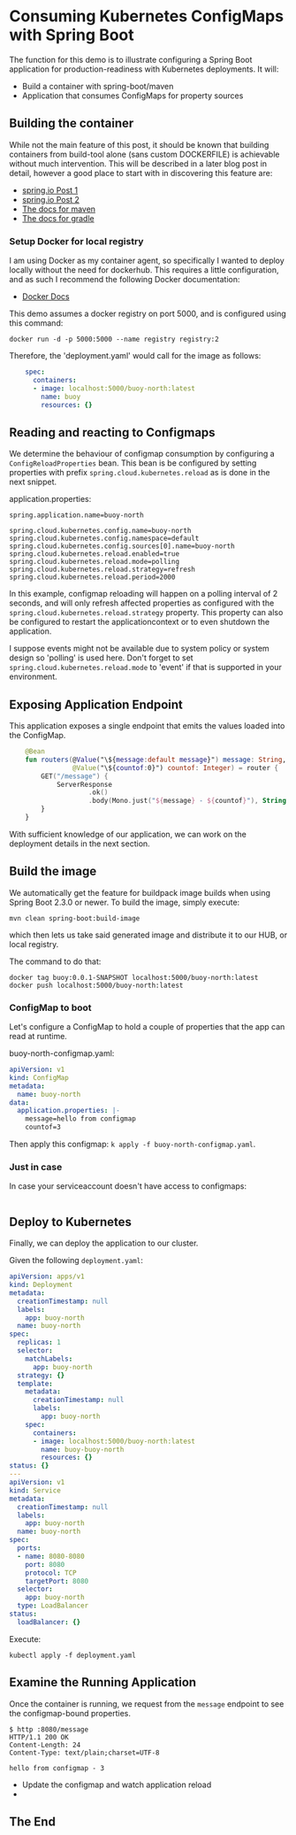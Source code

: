 # Consuming Kubernetes ConfigMaps with Spring Boot

The function for this demo is to illustrate configuring a Spring Boot
application for production-readiness with Kubernetes deployments. It will:

* Build a container with spring-boot/maven
* Application that consumes ConfigMaps for property sources

## Building the container

While not the main feature of this post, it should be known that building containers 
from build-tool alone (sans custom DOCKERFILE) is achievable without much
intervention. This will be described in a later blog post in detail, however
a good place to start with in discovering this feature are:

* [spring.io Post 1](https://spring.io/blog/2020/08/14/creating-efficient-docker-images-with-spring-boot-2-3)
* [spring.io Post 2](https://spring.io/blog/2020/01/27/creating-docker-images-with-spring-boot-2-3-0-m1)
* [The docs for maven](https://docs.spring.io/spring-boot/docs/current/maven-plugin/reference/html/)
* [The docs for gradle](https://docs.spring.io/spring-boot/docs/current/gradle-plugin/reference/html/)

### Setup Docker for local registry

I am using Docker as my container agent, so specifically I wanted to deploy locally 
without the need for dockerhub. This requires a little configuration, and as such I recommend 
the following Docker documentation:

* [Docker Docs](https://docs.docker.com/registry/)

This demo assumes a docker registry on port 5000, and is configured using this command:

```shell script
docker run -d -p 5000:5000 --name registry registry:2
```

Therefore, the 'deployment.yaml' would call for the image as follows:

```yaml
    spec:
      containers:
      - image: localhost:5000/buoy-north:latest
        name: buoy
        resources: {}
```

## Reading and reacting to Configmaps

We determine the behaviour of configmap consumption by configuring a `ConfigReloadProperties` bean.
This bean is be configured by setting properties with prefix `spring.cloud.kubernetes.reload` as is 
done in the next snippet.

application.properties:  
```properties
spring.application.name=buoy-north

spring.cloud.kubernetes.config.name=buoy-north
spring.cloud.kubernetes.config.namespace=default
spring.cloud.kubernetes.config.sources[0].name=buoy-north
spring.cloud.kubernetes.reload.enabled=true
spring.cloud.kubernetes.reload.mode=polling
spring.cloud.kubernetes.reload.strategy=refresh
spring.cloud.kubernetes.reload.period=2000
```

In this example, configmap reloading will happen on a polling interval of 2 seconds, 
and will only refresh affected properties as configured with the `spring.cloud.kubernetes.reload.strategy`
property. This property can also be configured to restart the applicationcontext or to even shutdown the application.

I suppose events might not be available due to system policy or system design so 'polling' is used here.
Don't forget to set `spring.cloud.kubernetes.reload.mode` to 'event' if that is supported in your environment.   

## Exposing Application Endpoint

This application exposes a single endpoint that emits the values loaded into the ConfigMap.

```kotlin
    @Bean
    fun routers(@Value("\${message:default message}") message: String,
                @Value("\${countof:0}") countof: Integer) = router {
        GET("/message") {
            ServerResponse
                    .ok()
                    .body(Mono.just("${message} - ${countof}"), String::class.java)
        }
    }
```   

With sufficient knowledge of our application, we can work on the deployment details in the next section.

## Build the image

We automatically get the feature for buildpack image builds when using Spring Boot 2.3.0 or newer.
To build the image, simply execute:

```shell script
mvn clean spring-boot:build-image
```

which then lets us take said generated image and distribute it to our HUB, or local registry.

The command to do that:

```shell script
docker tag buoy:0.0.1-SNAPSHOT localhost:5000/buoy-north:latest
docker push localhost:5000/buoy-north:latest
```

### ConfigMap to boot

Let's configure a ConfigMap to hold a couple of properties that the app can read at runtime. 

buoy-north-configmap.yaml:
```yaml
apiVersion: v1
kind: ConfigMap
metadata:
  name: buoy-north
data:
  application.properties: |-
    message=hello from configmap
    countof=3
```

Then apply this configmap: `k apply -f buoy-north-configmap.yaml`.

### Just in case 

In case your serviceaccount doesn't have access to configmaps:

```shell script

```

## Deploy to Kubernetes

Finally, we can deploy the application to our cluster.

Given the following `deployment.yaml`:
```yaml
apiVersion: apps/v1
kind: Deployment
metadata:
  creationTimestamp: null
  labels:
    app: buoy-north
  name: buoy-north
spec:
  replicas: 1
  selector:
    matchLabels:
      app: buoy-north
  strategy: {}
  template:
    metadata:
      creationTimestamp: null
      labels:
        app: buoy-north
    spec:
      containers:
      - image: localhost:5000/buoy-north:latest
        name: buoy-buoy-north
        resources: {}
status: {}
---
apiVersion: v1
kind: Service
metadata:
  creationTimestamp: null
  labels:
    app: buoy-north
  name: buoy-north
spec:
  ports:
  - name: 8080-8080
    port: 8080
    protocol: TCP
    targetPort: 8080
  selector:
    app: buoy-north
  type: LoadBalancer
status:
  loadBalancer: {}
```

Execute:

```shell script
kubectl apply -f deployment.yaml
```

## Examine the Running Application

Once the container is running, we request from the `message` endpoint to see the configmap-bound properties.

```shell script
$ http :8080/message
HTTP/1.1 200 OK
Content-Length: 24
Content-Type: text/plain;charset=UTF-8

hello from configmap - 3
```

* Update the configmap and watch application reload
* 

## The End

